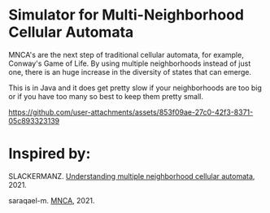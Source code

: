 # Simulator for Multi-Neighborhood Cellular Automata

MNCA's are the next step of traditional cellular automata, for example, Conway's Game of Life. By using multiple neighborhoods instead of just one, there is an huge increase in the diversity of states that can emerge.

This is in Java and it does get pretty slow if your neighborhoods are too big or if you have too many so best to keep them pretty small.

https://github.com/user-attachments/assets/853f09ae-27c0-42f3-8371-05c893323139

# Inspired by:

SLACKERMANZ. [Understanding multiple neighborhood cellular automata](https://slackermanz.com/understanding-multiple-neighborhood-cellular-automata/), 2021.

saraqael-m. [MNCA](https://github.com/saraqael-m/MNCA/tree/main), 2021.
